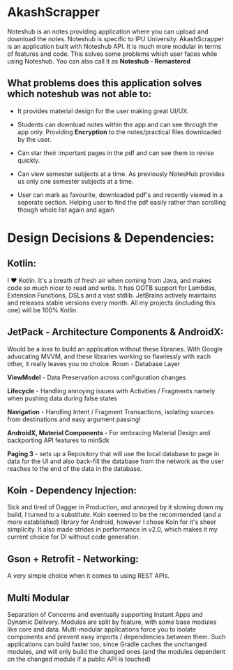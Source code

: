 # AkashScrapper

Noteshub is an notes providing application where you can upload and download the notes. Noteshub is specific to IPU University. AkashScrapper is an application built with Noteshub API. It is much more modular in terms of features and code. This solves some problems which user faces while using Noteshub. You can also call it as <b>Noteshub - Remastered</b>

## What problems does this application solves which noteshub was not able to:

 - It provides material design for the user making great UI/UX.
 
 - Students can download notes within the app and can see through the app only. Providing <b>Encryption</b> to the notes/practical files downloaded by the user.
 
 - Can star their important pages in the pdf and can see them to revise quickly.
 
 - Can view semester subjects at a time. As previously NotesHub provides us only one semester subjects at a time.
 
 - User can mark as favourite, downloaded pdf's and recently viewed in a seperate section. Helping user to find the pdf easily rather than scrolling though whole list again and again

# Design Decisions & Dependencies:
## Kotlin:
I ❤️ Kotlin. It's a breath of fresh air when coming from Java, and makes code so much nicer to read and write. It has OOTB support for Lambdas, Extension Functions, DSLs and a vast stdlib. JetBrains actively maintains and releases stable versions every month. All my projects (including this one) will be 100% Kotlin.

## JetPack - Architecture Components & AndroidX:
Would be a loss to build an application without these libraries. With Google advocating MVVM, and these libraries working so flawlessly with each other, it really leaves you no choice.
Room - Database Layer

<b>ViewModel</b> - Data Preservation across configuration changes

<b>Lifecycle</b> - Handling annoying issues with Activities / Fragments namely when pushing data during false states

<b>Navigation</b> - Handling Intent / Fragment Transactions, isolating sources from destinations and easy argument passing!

<b>AndroidX, Material Components</b> - For embracing Material Design and backporting API features to minSdk

<b>Paging 3</b> - sets up a Repository that will use the local database to page in data for the UI and also back-fill the database from the network as the user reaches to the end of the data in the database.

## Koin - Dependency Injection:
Sick and tired of Dagger in Production, and annoyed by it slowing down my build, I turned to a substitute. Koin seemed to be the recommended (and a more established) library for Android, however I chose Koin for it's sheer simplicity. It also made strides in performance in v2.0, which makes it my current choice for DI without code generation.

## Gson + Retrofit - Networking:
A very simple choice when it comes to using REST APIs.

## Multi Modular

Separation of Concerns and eventually supporting Instant Apps and Dynamic Delivery.
Modules are split by feature, with some base modules like core and data. Multi-modular applications force you to isolate components and prevent easy imports / dependencies between them.
Such applications can build faster too, since Gradle caches the unchanged modules, and will only build the changed ones (and the modules dependent on the changed module if a public API is touched)
